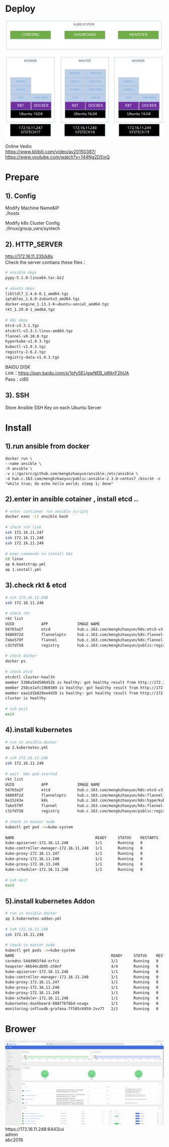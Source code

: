 # Deploy

<img alt="Schema" src="./imgs/ubuntu-schema.png">

Online Vedio<br>
https://www.bilibili.com/video/av20150387/<br>
https://www.youtube.com/watch?v=144Ng2D5jxQ


# Prepare

## 1). Config
Modify Machine Name&IP<br>
./hosts

Modify k8s Cluster Config<br>
./linux/group_vars/systech

## 2). HTTP_SERVER
http://172.16.11.235/k8s<br>
Check the server contians these files：
```bash
# ansible deps
pypy-5.1.0-linux64.tar.bz2

# ubuntu deps
libltdl7_2.4.6-0.1_amd64.tgz
iptables_1.6.0-2ubuntu3_amd64.tgz
docker-engine_1.13.1-0~ubuntu-xenial_amd64.tgz
rkt_1.29.0-1_amd64.tgz

# k8s deps
etcd-v3.3.1.tgz
etcdctl-v3.3.1-linux-amd64.tgz
flannel-v0.10.0.tgz
hyperkube-v1.9.3.tgz
kubectl-v1.9.3.tgz
registry-2.6.2.tgz
registry-data-v1.9.3.tgz
```

BAIDU DISK<br>
Link：https://pan.baidu.com/s/1ofySEUgwNEB_id6krF2hUA <br>
Pass：ci85


## 3). SSH
Store Ansible SSH Key on each Ubuntu Server

# Install

## 1).run ansible from docker
```shell
docker run \
--name ansible \
-h ansible \
-v c:/go/src/github.com/mengkzhaoyun/ansible:/etc/ansible \
-d hub.c.163.com/mengkzhaoyun/public:ansible-2.3.0-centos7 /bin/sh -c "while true; do echo hello world; sleep 1; done"
```

## 2).enter in ansible cotainer , install etcd ..
```bash
# enter contianer run ansible scripts
docker exec -it ansible bash

# check ssh link
ssh 172.16.11.247
ssh 172.16.11.248
ssh 172.16.11.249

# exec commands to install k8s 
cd linux
ap 0.bootstrap.yml
ap 1.install.yml
```

## 3).check rkt & etcd
```bash
# ssh 172.16.11.248
ssh 172.16.11.248

# check rkt
rkt list
UUID            APP             IMAGE NAME                                              STATE   CREATED         STARTED         NETWORKS
56703a2f        etcd            hub.c.163.com/mengkzhaoyun/k8s:etcd-v3.3.1              running 2 minutes ago   2 minutes ago
5686972d        flannelopts     hub.c.163.com/mengkzhaoyun/k8s:flannel-v0.10.0           exited  1 minute ago    1 minute ago
7abe579f        flannel         hub.c.163.com/mengkzhaoyun/k8s:flannel-v0.10.0           running 1 minute ago    1 minute ago
c31fd758        registry        hub.c.163.com/mengkzhaoyun/public:registry-2.6.2        running 5 seconds ago   5 seconds ago

# check docker
docker ps

# check etcd
etcdctl cluster-health
member 5386a54d596452b is healthy: got healthy result from http://172.16.11.248:2379
member 258ce1afc19b0389 is healthy: got healthy result from http://172.16.11.247:2379
member eaa1d1b829ee4d39 is healthy: got healthy result from http://172.16.11.249:2379
cluster is healthy

# ssh exit
exit
```

## 4).install kubernetes
```bash
# run in ansible.docker
ap 2.kubernetes.yml

# ssh 172.16.11.248
ssh 172.16.11.248

# wait  k8s pod started
rkt list
UUID            APP             IMAGE NAME                                              STATE   CREATED         STARTED         NETWORKS
56703a2f        etcd            hub.c.163.com/mengkzhaoyun/k8s:etcd-v3.3.1              running 8 minutes ago   8 minutes ago
5686972d        flannelopts     hub.c.163.com/mengkzhaoyun/k8s:flannel-v0.10.0           exited  8 minutes ago   8 minutes ago
6e15243e        k8s             hub.c.163.com/mengkzhaoyun/k8s:hyperkube-v1.9.3         running 21 seconds ago  21 seconds ago
7abe579f        flannel         hub.c.163.com/mengkzhaoyun/k8s:flannel-v0.10.0           running 8 minutes ago   8 minutes ago
c31fd758        registry        hub.c.163.com/mengkzhaoyun/public:registry-2.6.2        running 6 minutes ago   6 minutes ago

# check in master node
kubectl get pod -n=kube-system

NAME                                    READY     STATUS    RESTARTS   AGE
kube-apiserver-172.16.11.248            1/1       Running   0          6m
kube-controller-manager-172.16.11.248   1/1       Running   0          6m
kube-proxy-172.16.11.247                1/1       Running   0          24s
kube-proxy-172.16.11.248                1/1       Running   0          6m
kube-proxy-172.16.11.249                1/1       Running   0          7m
kube-scheduler-172.16.11.248            1/1       Running   0          6m

# ssh exit
exit
```

## 5).install kubernetes Addon
```bash
# run in ansible.docker
ap 3.kubernetes-addon.yml

# ssh 172.16.11.248
ssh 172.16.11.248

# check in master node
kubectl get pods -n=kube-system
NAME                                           READY     STATUS    RESTARTS   AGE
coredns-544d965f4d-nrfcz                       1/1       Running   0          1m
heapster-66b44cdb95-zh8nf                      4/4       Running   0          56s
kube-apiserver-172.16.11.248                   1/1       Running   0          2m
kube-controller-manager-172.16.11.248          1/1       Running   0          2m
kube-proxy-172.16.11.247                       1/1       Running   0          2m
kube-proxy-172.16.11.248                       1/1       Running   0          2m
kube-proxy-172.16.11.249                       1/1       Running   0          2m
kube-scheduler-172.16.11.248                   1/1       Running   0          2m
kubernetes-dashboard-688f76f6bd-ncwgx          1/1       Running   0          59s
monitoring-influxdb-grafana-7f585c6959-2vv77   2/2       Running   0          53s
```

# Brower
<img alt="Schema" src="./imgs/dashboard.png">
https://172.16.11.248:6443/ui<br>
admin <br>
abc2018
